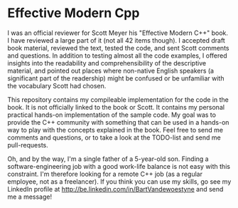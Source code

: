 # Effective Modern Cpp

I was an official reviewer for Scott Meyer his "Effective Modern C++" book.  I
have reviewed a large part of it (not all 42 items though).  I accepted draft
book material, reviewed the text, tested the code, and sent Scott comments and
questions.  In addition to testing almost all the code examples, I offered
insights into the readability and comprehensibility of the descriptive material,
and pointed out places where non-native English speakers (a significant part of
the readership) might be confused or be unfamiliar with the vocabulary Scott had
chosen.

This repository contains my compileable implementation for the code in the book.
It is not officially linked to the book or Scott.  It contains my personal
practical hands-on implementation of the sample code.  My goal was to provide
the C++ community with something that can be used in a hands-on way to play with
the concepts explained in the book.  Feel free to send me comments and
questions, or to take a look at the TODO-list and send me pull-requests.

Oh, and by the way, I'm a single father of a 5-year-old son.  Finding a
software-engineering job with a good work-life balance is not easy with this
constraint.  I'm therefore looking for a remote C++ job (as a regular employee,
not as a freelancer).  If you think you can use my skills, go see my LinkedIn
profile at http://be.linkedin.com/in/BartVandewoestyne and send me a message!
